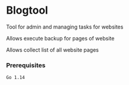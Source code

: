 # Blogtool
Tool for admin and managing tasks for websites

Allows execute backup for pages of website

Allows collect list of all website pages 

### Prerequisites
```
Go 1.14
```
